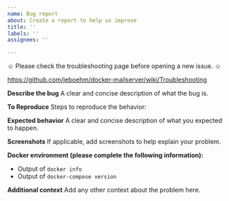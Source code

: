```yaml
---
name: Bug report
about: Create a report to help us improve
title: ''
labels: ''
assignees: ''

---
```


☺️ Please check the troubleshooting page before opening a new issue. ☺️

https://github.com/jeboehm/docker-mailserver/wiki/Troubleshooting

**Describe the bug**
A clear and concise description of what the bug is.

**To Reproduce**
Steps to reproduce the behavior:

**Expected behavior**
A clear and concise description of what you expected to happen.

**Screenshots**
If applicable, add screenshots to help explain your problem.

**Docker environment (please complete the following information):**
 - Output of ```docker info```
 - Output of ```docker-compose version```

**Additional context**
Add any other context about the problem here.
